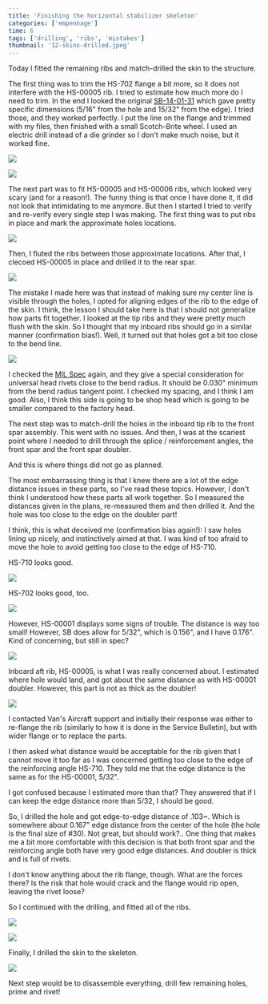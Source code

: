 ```yaml
---
title: 'Finishing the horizontal stabilizer skeleton'
categories: ['empennage']
time: 6
tags: ['drilling', 'ribs', 'mistakes']
thumbnail: '12-skins-drilled.jpeg'
---
```


Today I fitted the remaining ribs and match-drilled the skin to the structure.

<!-- more -->

The first thing was to trim the HS-702 flange a bit more, so it does not interfere with the HS-00005 rib. I tried to estimate how much more do I need to trim. In the end I looked the original [SB-14-01-31](https://www.vansaircraft.com/service-information-and-revisions/sb-14-01-31/) which gave pretty specific dimensions (5/16" from the hole and 15/32" from the edge). I tried those, and they worked perfectly. I put the line on the flange and trimmed with my files, then finished with a small Scotch-Brite wheel. I used an electric drill instead of a die grinder so I don't make much noise, but it worked fine.

![](00-trimming-hs-702-flange.jpeg)

![](01-flanges-dressed.jpeg)

The next part was to fit HS-00005 and HS-00006 ribs, which looked very scary (and for a reason!). The funny thing is that once I have done it, it did not look that intimidating to me anymore. But then I started I tried to verify and re-verify every single step I was making. The first thing was to put ribs in place and mark the approximate holes locations.

![](02-approximate-holes-locations.jpeg)

Then, I fluted the ribs between those approximate locations. After that, I clecoed HS-00005 in place and drilled it to the rear spar.

![](03-rib-drilled-to-the-rear-spar.jpeg)

The mistake I made here was that instead of making sure my center line is visible through the holes, I opted for aligning edges of the rib to the edge of the skin. I think, the lesson I should take here is that I should not generalize how parts fit together. I looked at the tip ribs and they were pretty much flush with the skin. So I thought that my inboard ribs should go in a similar manner (confirmation bias!). Well, it turned out that holes got a bit too close to the bend line.

![](04-holes-close-to-the-bend-line.jpeg)

I checked the [MIL Spec](https://www.vansaircraft.com/wp-content/uploads/2019/02/MIL-R-47196A_MI.pdf) again, and they give a special consideration for universal head rivets close to the bend radius. It should be 0.030" minimum from the bend radius tangent point. I checked my spacing, and I think I am good. Also, I think this side is going to be shop head which is going to be smaller compared to the factory head.

The next step was to match-drill the holes in the inboard tip rib to the front spar assembly. This went with no issues. And then, I was at the scariest point where I needed to drill through the splice / reinforcement angles, the front spar and the front spar doubler.

And this is where things did not go as planned.

The most embarrassing thing is that I knew there are a lot of the edge distance issues in these parts, so I've read these topics. However, I don't think I understood how these parts all work together. So I measured the distances given in the plans, re-measured them and then drilled it. And the hole was too close to the edge on the doubler part!

I think, this is what deceived me (confirmation bias again!): I saw holes lining up nicely, and instinctively aimed at that. I was kind of too afraid to move the hole to avoid getting too close to the edge of HS-710.

HS-710 looks good.

![](05-hs-710-looks-good.jpeg)

HS-702 looks good, too.

![](06-hs-702-looks-good-too.jpeg)

However, HS-00001 displays some signs of trouble. The distance is way too small! However, SB does allow for 5/32", which is 0.156", and I have 0.176". Kind of concerning, but still in spec?

![](07-hs-00001-looks-sketchy.jpeg)

Inboard aft rib, HS-00005, is what I was really concerned about. I estimated where hole would land, and got about the same distance as with HS-00001 doubler. However, this part is not as thick as the doubler!

![](08-estimated-hole-location.jpeg)

I contacted Van's Aircraft support and initially their response was either to re-flange the rib (similarly to how it is done in the Service Bulletin), but with wider flange or to replace the parts.

I then asked what distance would be acceptable for the rib given that I cannot move it too far as I was concerned getting too close to the edge of the reinforcing angle HS-710. They told me that the edge distance is the same as for the HS-00001, 5/32".

I got confused because I estimated more than that? They answered that if I can keep the edge distance more than 5/32, I should be good.

So, I drilled the hole and got edge-to-edge distance of .103~. Which is somewhere about 0.167" edge distance from the center of the hole (the hole is the final size of #30). Not great, but should work?.. One thing that makes me a bit more comfortable with this decision is that both front spar and the reinforcing angle both have very good edge distances. And doubler is thick and is full of rivets.

I don't know anything about the rib flange, though. What are the forces there? Is the risk that hole would crack and the flange would rip open, leaving the rivet loose?

So I continued with the drilling, and fitted all of the ribs.

![](11-drilling-the-tip-rib.jpeg)

![](12-skins-drilled.jpeg)

Finally, I drilled the skin to the skeleton.

![](12-skins-drilled.jpeg)

Next step would be to disassemble everything, drill few remaining holes, prime and rivet!
